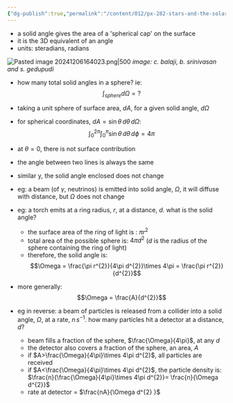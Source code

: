 ```yaml
---
{"dg-publish":true,"permalink":"/content/012/px-282-stars-and-the-solar-system/a-introduction/px-282-a8-solid-angle/","noteIcon":"1","created":"2024-11-25T10:50:32.000+00:00","updated":"2024-12-06T16:40:27.683+00:00"}
---
```


- a solid angle gives the area of a 'spherical cap' on the surface
- it is the 3D equivalent of an angle
- units: steradians, radians

![Pasted image 20241206164023.png|500](/img/user/pics/Pasted%20image%2020241206164023.png)
*image: c. balaji, b. srinivasan and s. gedupudi* 

- how many total solid angles in a sphere? ie: 
$$\int_{sphere} d\Omega =?$$
- taking a unit sphere of surface area, $dA$, for a given solid angle, $d\Omega$
- for spherical coordinates, $dA = \sin\theta\,d\theta\,d\Omega:$ 
$$\int_{0}^{2\pi} \int_{0}^{\pi} \sin\theta \,d\theta \, d\phi = 4\pi$$
- at $\theta=0$, there is not surface contribution

- the angle between two lines is always the same
- similar y, the solid angle enclosed does not change 
- eg: a beam (of $\gamma$, neutrinos) is emitted into solid angle, $\Omega$, it will diffuse with distance, but $\Omega$ does not change

- eg: a torch emits at a ring radius, $r$, at a distance, $d$. what is the solid angle?
	- the surface area of the ring of light is : $\pi r^{2}$ 
	- total area of the possible sphere is: $4\pi d^{2}$ ($d$ is the radius of the sphere containing the ring of light)
	- therefore, the solid angle is: 
	$$\Omega = \frac{\pi r^{2}}{4\pi d^{2}}\times 4\pi = \frac{\pi r^{2}}{d^{2}}$$
- more generally: 
$$\Omega = \frac{A}{d^{2}}$$
- eg in reverse: a beam of particles is released from a collider into a solid angle, $\Omega$, at a rate, $n\,s^{-1}$. how many particles hit a detector at a distance, $d$?
	- beam fills a fraction of the sphere, $\frac{\Omega}{4\pi}$, at any $d$
	- the detector also covers a fraction of the sphere, an area, $A$
	- if $A>\frac{\Omega}{4\pi}\times 4\pi d^{2}$, all particles are received
	- if $A<\frac{\Omega}{4\pi}\times 4\pi d^{2}$, the particle density is: $\frac{n}{\frac{\Omega}{4\pi}\times 4\pi d^{2}}= \frac{n}{\Omega d^{2}}$
	- rate at detector = $\frac{nA}{\Omega d^{2} }$
